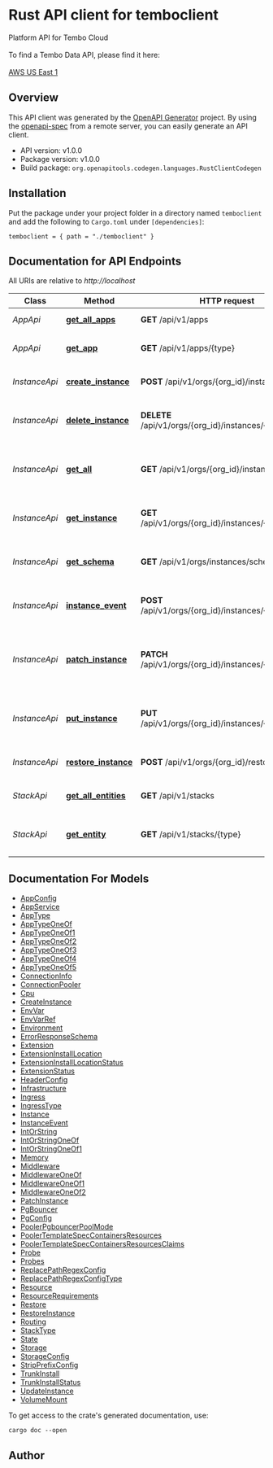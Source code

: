 # Rust API client for temboclient

Platform API for Tembo Cloud
            </br>
            </br>
            To find a Tembo Data API, please find it here:
            </br>
            </br>
            [AWS US East 1](https://api.data-1.use1.tembo.io/swagger-ui/)
            


## Overview

This API client was generated by the [OpenAPI Generator](https://openapi-generator.tech) project.  By using the [openapi-spec](https://openapis.org) from a remote server, you can easily generate an API client.

- API version: v1.0.0
- Package version: v1.0.0
- Build package: `org.openapitools.codegen.languages.RustClientCodegen`

## Installation

Put the package under your project folder in a directory named `temboclient` and add the following to `Cargo.toml` under `[dependencies]`:

```
temboclient = { path = "./temboclient" }
```

## Documentation for API Endpoints

All URIs are relative to *http://localhost*

Class | Method | HTTP request | Description
------------ | ------------- | ------------- | -------------
*AppApi* | [**get_all_apps**](docs/AppApi.md#get_all_apps) | **GET** /api/v1/apps | Attributes for all apps
*AppApi* | [**get_app**](docs/AppApi.md#get_app) | **GET** /api/v1/apps/{type} | Get the attributes of a single App
*InstanceApi* | [**create_instance**](docs/InstanceApi.md#create_instance) | **POST** /api/v1/orgs/{org_id}/instances | Create a new Tembo instance
*InstanceApi* | [**delete_instance**](docs/InstanceApi.md#delete_instance) | **DELETE** /api/v1/orgs/{org_id}/instances/{instance_id} | Delete an existing Tembo instance
*InstanceApi* | [**get_all**](docs/InstanceApi.md#get_all) | **GET** /api/v1/orgs/{org_id}/instances | Get all Tembo instances in an organization
*InstanceApi* | [**get_instance**](docs/InstanceApi.md#get_instance) | **GET** /api/v1/orgs/{org_id}/instances/{instance_id} | Get an existing Tembo instance
*InstanceApi* | [**get_schema**](docs/InstanceApi.md#get_schema) | **GET** /api/v1/orgs/instances/schema | Get the json-schema for an instance
*InstanceApi* | [**instance_event**](docs/InstanceApi.md#instance_event) | **POST** /api/v1/orgs/{org_id}/instances/{instance_id} | Lifecycle events for a Tembo instance
*InstanceApi* | [**patch_instance**](docs/InstanceApi.md#patch_instance) | **PATCH** /api/v1/orgs/{org_id}/instances/{instance_id} | Update attributes on an existing Tembo instance
*InstanceApi* | [**put_instance**](docs/InstanceApi.md#put_instance) | **PUT** /api/v1/orgs/{org_id}/instances/{instance_id} | Replace all attributes of an existing Tembo instance
*InstanceApi* | [**restore_instance**](docs/InstanceApi.md#restore_instance) | **POST** /api/v1/orgs/{org_id}/restore | Restore a Tembo instance
*StackApi* | [**get_all_entities**](docs/StackApi.md#get_all_entities) | **GET** /api/v1/stacks | Attributes for all stacks
*StackApi* | [**get_entity**](docs/StackApi.md#get_entity) | **GET** /api/v1/stacks/{type} | Get the attributes of a single stack


## Documentation For Models

 - [AppConfig](docs/AppConfig.md)
 - [AppService](docs/AppService.md)
 - [AppType](docs/AppType.md)
 - [AppTypeOneOf](docs/AppTypeOneOf.md)
 - [AppTypeOneOf1](docs/AppTypeOneOf1.md)
 - [AppTypeOneOf2](docs/AppTypeOneOf2.md)
 - [AppTypeOneOf3](docs/AppTypeOneOf3.md)
 - [AppTypeOneOf4](docs/AppTypeOneOf4.md)
 - [AppTypeOneOf5](docs/AppTypeOneOf5.md)
 - [ConnectionInfo](docs/ConnectionInfo.md)
 - [ConnectionPooler](docs/ConnectionPooler.md)
 - [Cpu](docs/Cpu.md)
 - [CreateInstance](docs/CreateInstance.md)
 - [EnvVar](docs/EnvVar.md)
 - [EnvVarRef](docs/EnvVarRef.md)
 - [Environment](docs/Environment.md)
 - [ErrorResponseSchema](docs/ErrorResponseSchema.md)
 - [Extension](docs/Extension.md)
 - [ExtensionInstallLocation](docs/ExtensionInstallLocation.md)
 - [ExtensionInstallLocationStatus](docs/ExtensionInstallLocationStatus.md)
 - [ExtensionStatus](docs/ExtensionStatus.md)
 - [HeaderConfig](docs/HeaderConfig.md)
 - [Infrastructure](docs/Infrastructure.md)
 - [Ingress](docs/Ingress.md)
 - [IngressType](docs/IngressType.md)
 - [Instance](docs/Instance.md)
 - [InstanceEvent](docs/InstanceEvent.md)
 - [IntOrString](docs/IntOrString.md)
 - [IntOrStringOneOf](docs/IntOrStringOneOf.md)
 - [IntOrStringOneOf1](docs/IntOrStringOneOf1.md)
 - [Memory](docs/Memory.md)
 - [Middleware](docs/Middleware.md)
 - [MiddlewareOneOf](docs/MiddlewareOneOf.md)
 - [MiddlewareOneOf1](docs/MiddlewareOneOf1.md)
 - [MiddlewareOneOf2](docs/MiddlewareOneOf2.md)
 - [PatchInstance](docs/PatchInstance.md)
 - [PgBouncer](docs/PgBouncer.md)
 - [PgConfig](docs/PgConfig.md)
 - [PoolerPgbouncerPoolMode](docs/PoolerPgbouncerPoolMode.md)
 - [PoolerTemplateSpecContainersResources](docs/PoolerTemplateSpecContainersResources.md)
 - [PoolerTemplateSpecContainersResourcesClaims](docs/PoolerTemplateSpecContainersResourcesClaims.md)
 - [Probe](docs/Probe.md)
 - [Probes](docs/Probes.md)
 - [ReplacePathRegexConfig](docs/ReplacePathRegexConfig.md)
 - [ReplacePathRegexConfigType](docs/ReplacePathRegexConfigType.md)
 - [Resource](docs/Resource.md)
 - [ResourceRequirements](docs/ResourceRequirements.md)
 - [Restore](docs/Restore.md)
 - [RestoreInstance](docs/RestoreInstance.md)
 - [Routing](docs/Routing.md)
 - [StackType](docs/StackType.md)
 - [State](docs/State.md)
 - [Storage](docs/Storage.md)
 - [StorageConfig](docs/StorageConfig.md)
 - [StripPrefixConfig](docs/StripPrefixConfig.md)
 - [TrunkInstall](docs/TrunkInstall.md)
 - [TrunkInstallStatus](docs/TrunkInstallStatus.md)
 - [UpdateInstance](docs/UpdateInstance.md)
 - [VolumeMount](docs/VolumeMount.md)


To get access to the crate's generated documentation, use:

```
cargo doc --open
```

## Author



